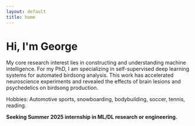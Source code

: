 ```yaml
---
layout: default
title: home
---
```


# Hi, I'm George

<!-- ![George Vengrovski](/assets/images/IMG_8808.jpg) -->

My core research interest lies in constructing and understanding machine intelligence. For my PhD, I am specializing in self-supervised deep learning systems for automated birdsong analysis. This work has accelerated neuroscience experiments and revealed the effects of brain lesions and psychedelics on birdsong production.

Hobbies: Automotive sports, snowboarding, bodybuilding, soccer, tennis, reading. 

**Seeking Summer 2025 internship in ML/DL research or engineering.**
